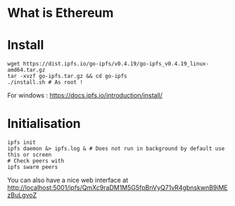 # What is Ethereum


# Install
```shell
wget https://dist.ipfs.io/go-ipfs/v0.4.19/go-ipfs_v0.4.19_linux-amd64.tar.gz
tar -xvzf go-ipfs.tar.gz && cd go-ipfs
./install.sh # As root !
```

For windows : https://docs.ipfs.io/introduction/install/

# Initialisation
```shell
ipfs init
ipfs daemon &> ipfs.log & # Does not run in background by default use this or screen
# Check peers with
ipfs swarm peers
```
You can also have a nice web interface at [http://localhost:5001/ipfs/QmXc9raDM1M5G5fpBnVyQ71vR4gbnskwnB9iMEzBuLgvoZ](http://localhost:5001/ipfs/QmXc9raDM1M5G5fpBnVyQ71vR4gbnskwnB9iMEzBuLgvoZ)
